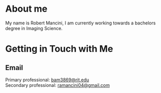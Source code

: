 # About me
My name is Robert Mancini, I am currently working towards a bachelors degree in Imaging Science. 

# Getting in Touch with Me
## Email
Primary professional: bam3869@rit.edu  
Secondary professional: ramancini04@gmail.com
